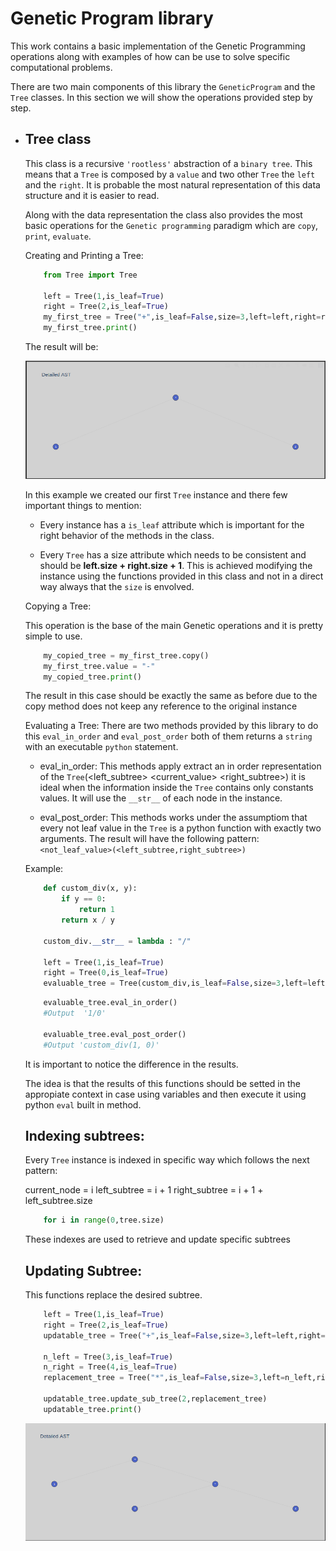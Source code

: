 # Genetic Program library
This work contains a basic implementation of the Genetic Programming operations along with examples of how can be use to solve specific computational problems.

There are two main components of this library the `GeneticProgram` and the `Tree` classes. In this section we will show the operations provided step by step.

* ## Tree class

    This class is a recursive `'rootless'` abstraction of a `binary tree`. This means that a `Tree` is composed by a `value` and two other `Tree` the `left` and the `right`. It is probable the most natural representation of this data structure and it is easier to read.

    Along with the data representation the class also provides the most basic operations for the `Genetic programming` paradigm
    which are `copy`, `print`, `evaluate`.

    Creating and Printing a Tree:

    ```python
        from Tree import Tree

        left = Tree(1,is_leaf=True)
        right = Tree(2,is_leaf=True)
        my_first_tree = Tree("+",is_leaf=False,size=3,left=left,right=right)
        my_first_tree.print()
    ```

    The result will be:

    ![](https://raw.githubusercontent.com/humbertordrgs/NN_GP_T_3/develop/assets/init.png)
    
    In this example we created our first `Tree` instance and there few important things to mention:

    *   Every instance has a `is_leaf` attribute which is important for the right behavior of the methods in the class.

    *   Every `Tree` has a size attribute which needs to be consistent and should be **left.size + right.size + 1**. This is achieved modifying the instance using the functions provided in this class and not in a direct way always that the `size` is envolved.

    Copying a Tree:

    This operation is the base of the main Genetic operations and it is pretty simple to use.

    ```python
        my_copied_tree = my_first_tree.copy()
        my_first_tree.value = "-"
        my_copied_tree.print()
    ```
    
    The result in this case should be exactly the same as before due to the copy method does not keep any reference to the original instance

    Evaluating a Tree: There are two methods provided by this library to do this `eval_in_order` and `eval_post_order` both of them returns a `string` with an executable `python` statement.     

    *   eval_in_order: This methods apply extract an in order representation of the `Tree`(<left_subtree> <current_value> <right_subtree>) it is ideal when the information inside the `Tree` contains only constants values. It will use the `__str__` of each node in the instance.

    *    eval_post_order: This methods works under the assumptiom that every not leaf value in the `Tree` is a python function with exactly two arguments. The result will have the following pattern: `<not_leaf_value>(<left_subtree,right_subtree>)`

    Example: 
    
    ```python
        def custom_div(x, y):
            if y == 0:
                return 1
            return x / y

        custom_div.__str__ = lambda : "/"

        left = Tree(1,is_leaf=True)
        right = Tree(0,is_leaf=True)
        evaluable_tree = Tree(custom_div,is_leaf=False,size=3,left=left,right=right)
    ```

    ```python
        evaluable_tree.eval_in_order()
        #Output  '1/0'

        evaluable_tree.eval_post_order()
        #Output 'custom_div(1, 0)'
    ```

    It is important to notice the difference in the results.

    The idea is that the results of this functions should be setted in the appropiate context in case using variables and then execute it using python `eval` built in method.

    ## Indexing subtrees: 
    Every `Tree` instance is indexed in specific way which follows the next pattern:

    current_node = i
    left_subtree = i + 1
    right_subtree = i + 1 + left_subtree.size

    ```python
        for i in range(0,tree.size)
    ```

    These indexes are used to retrieve and update specific subtrees

    ## Updating Subtree:
    This functions replace the desired subtree.

    ```python
        left = Tree(1,is_leaf=True)
        right = Tree(2,is_leaf=True)
        updatable_tree = Tree("+",is_leaf=False,size=3,left=left,right=right)

        n_left = Tree(3,is_leaf=True)
        n_right = Tree(4,is_leaf=True)
        replacement_tree = Tree("*",is_leaf=False,size=3,left=n_left,right=n_right)

        updatable_tree.update_sub_tree(2,replacement_tree)
        updatable_tree.print()
    ```
    
    ![](https://raw.githubusercontent.com/humbertordrgs/NN_GP_T_3/develop/assets/updated.png)
